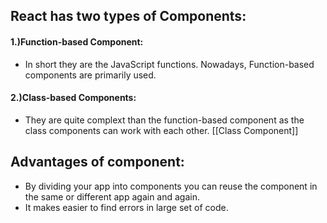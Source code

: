 ## React has two types of Components:
#### 1.)Function-based Component: 
- In short they are the JavaScript functions. Nowadays, Function-based components are primarily used. 

#### 2.)Class-based Components: 
- They are quite complext than the function-based component as the class components can work with each other.
[[Class Component]]
## Advantages of component:
- By dividing your app into components you can reuse the component in the same or different app again and again. 
- It makes easier to find errors in large set of code.

